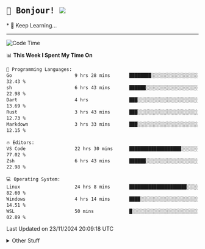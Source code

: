 
<h2>
    <samp>🎉 Bonjour!  <img src="https://media.giphy.com/media/mGcNjsfWAjY5AEZNw6/giphy.gif" width="50"></samp>
</h2>
* 🧐 Keep Learning...
<hr>

<!--START_SECTION:waka-->
![Code Time](http://img.shields.io/badge/Code%20Time-3%2C289%20hrs%2024%20mins-blue)

📊 **This Week I Spent My Time On** 

```text
💬 Programming Languages: 
Go                       9 hrs 28 mins       ████████░░░░░░░░░░░░░░░░░   32.43 % 
sh                       6 hrs 43 mins       ██████░░░░░░░░░░░░░░░░░░░   22.98 % 
Dart                     4 hrs               ███░░░░░░░░░░░░░░░░░░░░░░   13.69 % 
Rust                     3 hrs 43 mins       ███░░░░░░░░░░░░░░░░░░░░░░   12.73 % 
Markdown                 3 hrs 33 mins       ███░░░░░░░░░░░░░░░░░░░░░░   12.15 % 

🔥 Editors: 
VS Code                  22 hrs 30 mins      ███████████████████░░░░░░   77.02 % 
Zsh                      6 hrs 43 mins       ██████░░░░░░░░░░░░░░░░░░░   22.98 % 

💻 Operating System: 
Linux                    24 hrs 8 mins       █████████████████████░░░░   82.60 % 
Windows                  4 hrs 14 mins       ████░░░░░░░░░░░░░░░░░░░░░   14.51 % 
WSL                      50 mins             █░░░░░░░░░░░░░░░░░░░░░░░░   02.89 % 
```


 Last Updated on 23/11/2024 20:09:18 UTC
<!--END_SECTION:waka-->

<details >
    <summary>Other Stuff</summary>
<p align="center">
    <img src="https://api.githubtrends.io/user/svg/XmchxUp/langs?time_range=one_year&include_private=True&theme=classic" />
    <img src="https://api.githubtrends.io/user/svg/XmchxUp/repos?time_range=one_year&include_private=True&theme=classic" />
</p>

<table align="center">
  <tr>
    <td width="50%">
     <img width="100%" src="./github-metrics.svg">
    </td>
    <td width="50%">
     <img width="100%" src="./github-metrics/achievements.compact.svg" />
     <img width="100%" src="./github-metrics/wakatime.svg" />
     <img width="100%" src="./github-metrics/stars.svg" />
     <img width="100%" src="https://github-profile-trophy.vercel.app/?username=xmchxup" />
     <img height="110rem" src="https://github-readme-stats.vercel.app/api?username=xmchxup&hide_border=true&show_icons=true&include_all_commits=true&bg_color=0,EC6C6C,FFD479,FFFC79,73FA79&theme=graywhite&locale=en" />
     <img height="110rem" src="https://github-readme-stats.vercel.app/api/top-langs/?username=xmchxup&hide=css,scss,html&langs_count=8&hide_border=true&layout=compact&bg_color=0,73FA79,73FDFF,D783FF&theme=graywhite&locale=en" />
     <img width="100%" src="https://github-readme-streak-stats.herokuapp.com/?user=XmchxUp" />
    </td>
  </tr>
</table>

<!-- GitHub Activity Graph -->
<!--
<table align="center">
  <tr>
    <td colspan="2">
      <img width="100%" src="https://github-readme-activity-graph.vercel.app/graph?username=xmchxup&area=true&hide_border=true&theme=redical" />
    </td>
  </tr>
</table>

</details>
-->

<hr>


<p align="center">
    <i>You can learn anything!</i>
    <p align="center">
        <img src="https://visitor-badge.laobi.icu/badge?page_id=xmchxup" alt="visitor badge"/>       
    </p>
</p>

<!--
<picture>
  <source media="(prefers-color-scheme: dark)" srcset="https://raw.githubusercontent.com/XmchxUp/XmchxUp/output/github-snake-dark.svg" />
  <source media="(prefers-color-scheme: light)" srcset="https://raw.githubusercontent.com/XmchxUp/XmchxUp/output/github-snake.svg" />
  <img alt="github-snake" src="https://raw.githubusercontent.com/XmchxUp/XmchxUp/output/github-snake.svg" />
</picture>
-->
